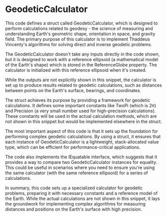# GeodeticCalculator

This code defines a struct called GeodeticCalculator, which is designed to perform calculations related to geodesy - the science of measuring and understanding Earth's geometric shape, orientation in space, and gravity field. The primary purpose of this calculator is to implement Thaddeus Vincenty's algorithms for solving direct and inverse geodetic problems.

The GeodeticCalculator doesn't take any inputs directly in the code shown, but it is designed to work with a reference ellipsoid (a mathematical model of the Earth's shape) which is stored in the ReferenceGlobe property. The calculator is initialized with this reference ellipsoid when it's created.

While the outputs are not explicitly shown in this snippet, the calculator is set up to produce results related to geodetic calculations, such as distances between points on the Earth's surface, bearings, and coordinates.

The struct achieves its purpose by providing a framework for geodetic calculations. It defines some important constants like TwoPi (which is 2π) and Precision (a very small number used for high-precision calculations). These constants will be used in the actual calculation methods, which are not shown in this snippet but would be implemented elsewhere in the struct.

The most important aspect of this code is that it sets up the foundation for performing complex geodetic calculations. By using a struct, it ensures that each instance of GeodeticCalculator is a lightweight, stack-allocated value type, which can be efficient for performance-critical applications.

The code also implements the IEquatable interface, which suggests that it provides a way to compare two GeodeticCalculator instances for equality. This could be useful in scenarios where you need to ensure you're using the same calculator (with the same reference ellipsoid) for a series of calculations.

In summary, this code sets up a specialized calculator for geodetic problems, preparing it with necessary constants and a reference model of the Earth. While the actual calculations are not shown in this snippet, it lays the groundwork for implementing complex algorithms for measuring distances and positions on the Earth's surface with high precision.
